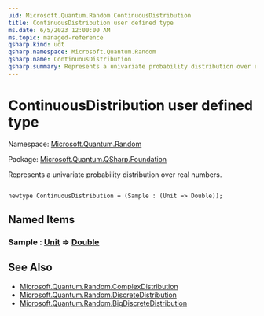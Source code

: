 ```yaml
---
uid: Microsoft.Quantum.Random.ContinuousDistribution
title: ContinuousDistribution user defined type
ms.date: 6/5/2023 12:00:00 AM
ms.topic: managed-reference
qsharp.kind: udt
qsharp.namespace: Microsoft.Quantum.Random
qsharp.name: ContinuousDistribution
qsharp.summary: Represents a univariate probability distribution over real numbers.
---
```


# ContinuousDistribution user defined type

Namespace: [Microsoft.Quantum.Random](xref:Microsoft.Quantum.Random)

Package: [Microsoft.Quantum.QSharp.Foundation](https://nuget.org/packages/Microsoft.Quantum.QSharp.Foundation)


Represents a univariate probability distribution over real numbers.

```qsharp

newtype ContinuousDistribution = (Sample : (Unit => Double));
```



## Named Items

### Sample : [Unit](xref:microsoft.quantum.qsharp.valueliterals#unit-literal) => [Double](xref:microsoft.quantum.qsharp.valueliterals#double-literals) 



## See Also

- [Microsoft.Quantum.Random.ComplexDistribution](xref:Microsoft.Quantum.Random.ComplexDistribution)
- [Microsoft.Quantum.Random.DiscreteDistribution](xref:Microsoft.Quantum.Random.DiscreteDistribution)
- [Microsoft.Quantum.Random.BigDiscreteDistribution](xref:Microsoft.Quantum.Random.BigDiscreteDistribution)